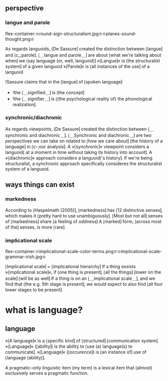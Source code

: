 
## perspective

### langue and parole

flex-container:✫round-sign-structuralism.jpg✫✫planes-sound-thought.png✫


As regards languoids, ⟮De Sassure⟯ created the distinction between ⟮langue⟯ and ⟮c_;parole⟯. 
⟮＿langue and parole＿⟯ are about ⟮what we're talking about when⟯ we ⟮say language (or, well, languoid)⟯
»⟮Langue⟯« is ⟮the structuralist system⟯ of a given languoid 
»⟮Parole⟯« is ⟮all instances of the use⟯ of a languoid

!Sassure claims that in the ⟮langue⟯ of ⟮spoken language⟯
- !the ⟮＿signified＿⟯ is ⟮the concept⟯
- !the ⟮＿signifier＿⟯ is ⟮(the psychological reality of) the phonological realization⟯. 

### synchronic/diachronic

As regards viewpoints, ⟮De Sassure⟯ created the distinction between ⟮＿synchronic and diachronic＿⟯.
⟮＿Synchronic and diachronic＿⟯ are two perspectives we can take on related to ⟮how we care about⟯ ⟮the history of a language⟯ in ⟮c-;our analysis⟯.
A »⟮synchronic⟯« viewpoint considers a languoid⟮ at a moment in time without taking its history into account⟯.
A »⟮diachronic⟯« approach considers a languoid⟮'s history⟯.
If we're being structuralist, a synchronic approach specifically consideres the structuralist system of a languoid.

## ways things can exist

### markedness

According to ⟮Haspelmath (2005)⟯, ⟮markedness⟯ has ⟮12 distinctive senses⟯, which makes it ⟮pretty hard to use unambiguously⟯.
⟮Most but not all⟯ senses of ⟮markedness⟯ share ⟮a feeling of oddness⟯
A ⟮marked⟯ form, ⟮across most of the⟯ senses, is more ⟮rare⟯.

### implicational scale

flex-container:✫implicational-scale-color-terms.png✫✫implicational-scale-grammar-irish.jpg✫


⟮Implicational scale⟯ = ⟮implicational hierarchy⟯
If a thing exsists »⟮implicational scale⟯«, if ⟮one thing is present⟯, ⟮all the things⟯ ⟮lower on the scale⟯ ⟮will be as well⟯
If a thing is on an ⟮＿implicational scale＿⟯, and we find that ⟮the e.g. 5th stage is present⟯, we would expect to also find ⟮all four lower stages to be present⟯.

# what is language?

## language

»⟮A language⟯« is a ⟮specific kind⟯ of ⟮structured⟯ ⟮communication system⟯.
»⟮Language⟯« (⟮ability⟯) is the ability to ⟮use (a) language(s) to communicate⟯.
»⟮Language⟯« (⟮occurence⟯) is ⟮an instance of⟯ use of ⟮language (ability)⟯.





A pragmatic-only linguistic item (my term) is a lexical item that (almost) exclusively serves a pragmatic function.